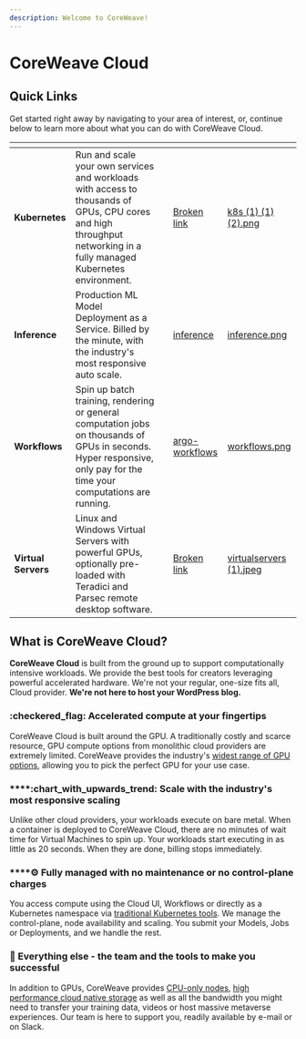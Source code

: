 ```yaml
---
description: Welcome to CoreWeave!
---
```


# CoreWeave Cloud

## Quick Links

Get started right away by navigating to your area of interest, or, continue below to learn more about what you can do with CoreWeave Cloud.

<table data-card-size="large" data-view="cards"><thead><tr><th></th><th></th><th></th><th data-hidden data-card-target data-type="content-ref"></th><th data-hidden data-card-cover data-type="files"></th></tr></thead><tbody><tr><td><strong>Kubernetes</strong></td><td>Run and scale your own services and workloads with access to thousands of GPUs, CPU cores and high throughput networking in a fully managed Kubernetes environment.</td><td></td><td><a href="broken-reference">Broken link</a></td><td><a href=".gitbook/assets/k8s (1) (1) (2).png">k8s (1) (1) (2).png</a></td></tr><tr><td><strong>Inference</strong></td><td>Production ML Model Deployment as a Service. Billed by the minute, with the industry's most responsive auto scale.</td><td></td><td><a href="machine-learning-and-ai/inference/">inference</a></td><td><a href=".gitbook/assets/inference.png">inference.png</a></td></tr><tr><td><strong>Workflows</strong></td><td>Spin up batch training, rendering or general computation jobs on thousands of GPUs in seconds. Hyper responsive, only pay for the time your computations are running.</td><td></td><td><a href="machine-learning-and-ai/training/argo-workflows/">argo-workflows</a></td><td><a href=".gitbook/assets/workflows.png">workflows.png</a></td></tr><tr><td><strong>Virtual Servers</strong></td><td>Linux and Windows Virtual Servers with powerful GPUs, optionally pre-loaded with Teradici and Parsec remote desktop software.</td><td></td><td><a href="broken-reference">Broken link</a></td><td><a href=".gitbook/assets/virtualservers (1).jpeg">virtualservers (1).jpeg</a></td></tr></tbody></table>

## What is CoreWeave Cloud?

**CoreWeave Cloud** is built from the ground up to support computationally intensive workloads. We provide the best tools for creators leveraging powerful accelerated hardware. We're not your regular, one-size fits all, Cloud provider. **We're not here to host your WordPress blog.**

### :checkered\_flag: Accelerated compute at your fingertips

CoreWeave Cloud is built around the GPU. A traditionally costly and scarce resource, GPU compute options from monolithic cloud providers are extremely limited. CoreWeave provides the industry's [widest range of GPU options](https://www.coreweave.com/pricing), allowing you to pick the perfect GPU for your use case.

### ****:chart\_with\_upwards\_trend: **Scale with the industry's most responsive scaling**

Unlike other cloud providers, your workloads execute on bare metal. When a container is deployed to CoreWeave Cloud, there are no minutes of wait time for Virtual Machines to spin up. Your workloads start executing in as little as 20 seconds. When they are done, billing stops immediately.

### ****:gear: **Fully managed with no maintenance or no control-plane charges**

You access compute using the Cloud UI, Workflows or directly as a Kubernetes namespace via [traditional Kubernetes tools](coreweave-kubernetes/getting-started.md#install-kubernetes-command-line-tools). We manage the control-plane, node availability and scaling. You submit your Models, Jobs or Deployments, and we handle the rest.

### :tada: Everything else - the team and the tools to make you successful

In addition to GPUs, CoreWeave provides [CPU-only nodes](../coreweave-kubernetes/node-types.md#cpu-availability), [high performance cloud native storage](storage/storage/) as well as all the bandwidth you might need to transfer your training data, videos or host massive metaverse experiences. Our team is here to support you, readily available by e-mail or on Slack.
